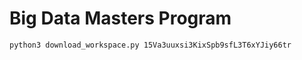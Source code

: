 # Big Data Masters Program

```
python3 download_workspace.py 15Va3uuxsi3KixSpb9sfL3T6xYJiy66tr
```
